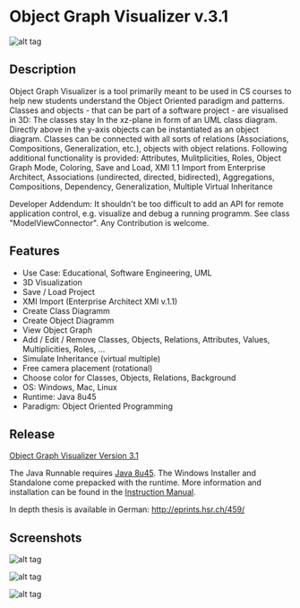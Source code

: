 # Object Graph Visualizer v.3.1

![alt tag](https://github.com/Nurtak/ObjectGraphVisualization/blob/master/resources/images/OGV.png?raw=true)

## Description
Object Graph Visualizer is a tool primarily meant to be used in CS courses to help new students understand the Object Oriented paradigm and patterns. Classes and objects - that can be part of a software project - are visualised in 3D: The classes stay In the xz-plane in form of an UML class diagram. Directly above in the y-axis objects can be instantiated as an object diagram. Classes can be connected with all sorts of relations (Associations, Compositions, Generalization, etc.), objects with object relations.
Following additional functionality is provided: Attributes, Mulitplicities, Roles, Object Graph Mode, Coloring, Save and Load, XMI 1.1 Import from Enterprise Architect, Associations (undirected, directed, bidirected), Aggregations, Compositions, Dependency, Generalization, Multiple Virtual Inheritance

Developer Addendum: It shouldn't be too difficult to add an API for remote application control, e.g. visualize and debug a running programm. See class "ModelViewConnector". Any Contribution is welcome.

## Features
* Use Case: Educational, Software Engineering, UML
* 3D Visualization
* Save / Load Project
* XMI Import (Enterprise Architect XMI v.1.1)
* Create Class Diagramm
* Create Object Diagramm
* View Object Graph
* Add / Edit / Remove Classes, Objects, Relations, Attributes, Values, Multiplicities, Roles, ...
* Simulate Inheritance (virtual multiple)
* Free camera placement (rotational)
* Choose color for Classes, Objects, Relations, Background
* OS: Windows, Mac, Linux
* Runtime: Java 8u45
* Paradigm: Object Oriented Programming

## Release
[Object Graph Visualizer Version 3.1](https://github.com/Nurtak/ObjectGraphVisualization/releases)

The Java Runnable requires [Java 8u45]( https://www.java.com/de/download/).
The Windows Installer and Standalone come prepacked with the runtime.
More information and installation can be found in the [Instruction Manual](https://github.com/Nurtak/ObjectGraphVisualization/releases/download/v3.1/Instruction.Manual.pdf).

In depth thesis is available in German: http://eprints.hsr.ch/459/

## Screenshots
![alt tag](https://a.fsdn.com/con/app/proj/ogvisualizer/screenshots/screenshot1.PNG)

![alt tag](https://a.fsdn.com/con/app/proj/ogvisualizer/screenshots/screenshot2.PNG)

![alt tag](https://a.fsdn.com/con/app/proj/ogvisualizer/screenshots/screenshot3.PNG)
